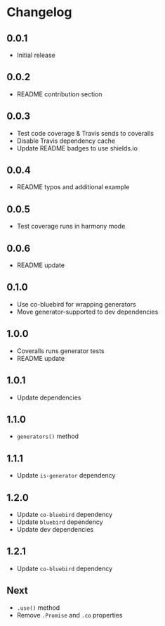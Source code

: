 # Changelog

## 0.0.1

* Initial release

## 0.0.2

* README contribution section

## 0.0.3

* Test code coverage & Travis sends to coveralls
* Disable Travis dependency cache
* Update README badges to use shields.io

## 0.0.4

* README typos and additional example

## 0.0.5

* Test coverage runs in harmony mode

## 0.0.6

* README update

## 0.1.0

* Use co-bluebird for wrapping generators
* Move generator-supported to dev dependencies

## 1.0.0

* Coveralls runs generator tests
* README update

## 1.0.1

* Update dependencies

## 1.1.0

* `generators()` method

## 1.1.1

* Update `is-generator` dependency

## 1.2.0

* Update `co-bluebird` dependency
* Update `bluebird` dependency
* Update dev dependencies

## 1.2.1

* Update `co-bluebird` dependency

## Next

* `.use()` method
* Remove `.Promise` and `.co` properties

